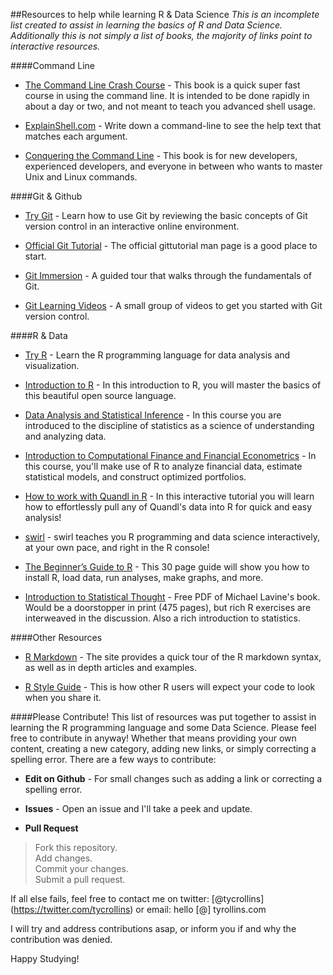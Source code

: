 ##Resources to help while learning R & Data Science
*This is an incomplete list created to assist in learning the basics of R and Data Science. Additionally this is not simply a list of books, the majority of links point to interactive resources.*

####Command Line
* [The Command Line Crash Course](http://cli.learncodethehardway.org/book/) - This book is a quick super fast course in using the command line. It is intended to be done rapidly in about a day or two, and not meant to teach you advanced shell usage.

* [ExplainShell.com](http://explainshell.com/) - Write down a command-line to see the help text that matches each argument.

* [Conquering the Command Line](http://conqueringthecommandline.com/book/frontmatter#foreword) - This book is for new developers, experienced developers, and everyone in between who wants to master Unix and Linux commands.


####Git & Github
* [Try Git](https://try.github.io) - Learn how to use Git by reviewing the basic concepts of Git version control in an interactive online environment.

* [Official Git Tutorial](http://git-scm.com/docs/gittutorial) - The official gittutorial man page is a good place to start.

* [Git Immersion](http://gitimmersion.com/) - A guided tour that walks through the fundamentals of Git.

* [Git Learning Videos](http://git-scm.com/videos) - A small group of videos to get you started with Git version control.

####R & Data
* [Try R](http://tryr.codeschool.com/) - Learn the R programming language for data analysis and visualization.

* [Introduction to R](https://www.datacamp.com/courses/introduction-to-r) - In this introduction to R, you will master the basics of this beautiful open source language.

* [Data Analysis and Statistical Inference](https://www.datacamp.com/courses/data-analysis-and-statistical-inference_mine-cetinkaya-rundel-by-datacamp) - In this course you are introduced to the discipline of statistics as a science of understanding and analyzing data.

* [Introduction to Computational Finance and Financial Econometrics](https://www.datacamp.com/courses/introduction-to-computational-finance-and-financial-econometrics) - In this course, you'll make use of R to analyze financial data, estimate statistical models, and construct optimized portfolios.

* [How to work with Quandl in R](https://www.datacamp.com/courses/how-to-work-with-quandl-in-r) - In this interactive tutorial you will learn how to effortlessly pull any of Quandl's data into R for quick and easy analysis!

* [swirl](http://swirlstats.com/) - swirl teaches you R programming and data science interactively, at your own pace, and right in the R console!

* [The Beginner’s Guide to R](http://www.computerworld.com/article/2497143/business-intelligence-beginner-s-guide-to-r-introduction.html) - This 30 page guide will show you how to install R, load data, run analyses, make graphs, and more.

* [Introduction to Statistical Thought](http://http://people.math.umass.edu/~lavine/Book/book.html) - Free PDF of Michael Lavine's book.  Would be a doorstopper in print (475 pages), but rich R exercises are interweaved in the discussion.  Also a rich introduction to statistics.

####Other Resources
* [R Markdown](http://rmarkdown.rstudio.com/) - The site provides a quick tour of the R markdown syntax, as well as in depth articles and examples.
 
* [R Style Guide](http://r-pkgs.had.co.nz/style.html) - This is how other R users will expect your code to look when you share it.

####Please Contribute!
This list of resources was put together to assist in learning the R programming language and some Data Science. Please feel free to contribute in anyway! Whether that means providing your own content, creating a new category, adding new links, or simply correcting a spelling error. There are a few ways to contribute: 

* **Edit on Github** - For small changes such as adding a link or correcting a spelling error.

* **Issues** - Open an issue and I'll take a peek and update.

* **Pull Request**
> Fork this repository. <br/>
> Add changes. <br/>
> Commit your changes. <br/>
> Submit a pull request.

If all else fails, feel free to contact me on twitter: [@tycrollins] (https://twitter.com/tycrollins) or email: hello [@] tyrollins.com

I will try and address contributions asap, or inform you if and why the contribution was denied. 

Happy Studying!
